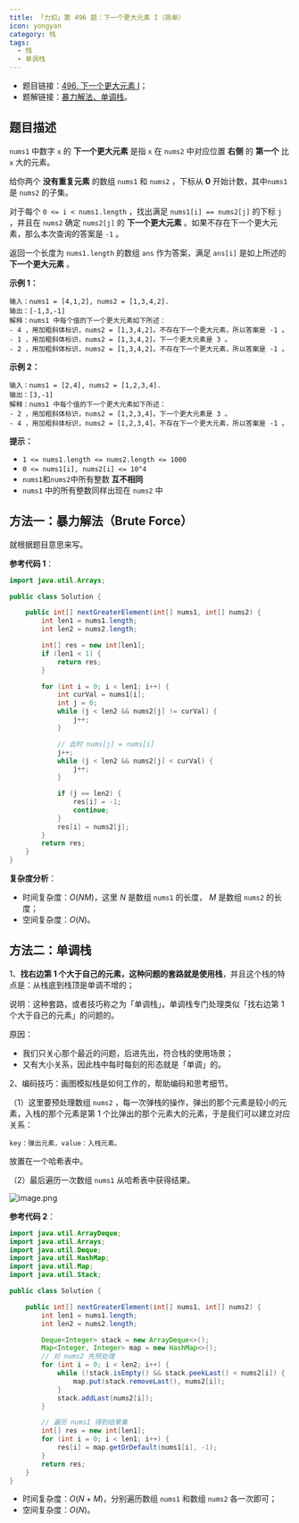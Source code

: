 ```yaml
---
title: 「力扣」第 496 题：下一个更大元素 I（简单）
icon: yongyan
category: 栈
tags:
  - 栈
  - 单调栈
---
```


- 题目链接：[496. 下一个更大元素 I](https://leetcode-cn.com/problems/next-greater-element-i/)；
- 题解链接：[暴力解法、单调栈](https://leetcode-cn.com/problems/next-greater-element-i/solution/bao-li-jie-fa-dan-diao-zhan-by-liweiwei1419-2/)。

## 题目描述

`nums1` 中数字 `x` 的 **下一个更大元素** 是指 `x` 在 `nums2` 中对应位置 **右侧** 的 **第一个** 比 `x` 大的元素。

给你两个 **没有重复元素** 的数组 `nums1` 和 `nums2` ，下标从 **0** 开始计数，其中`nums1` 是 `nums2` 的子集。

对于每个 `0 <= i < nums1.length` ，找出满足 `nums1[i] == nums2[j]` 的下标 `j` ，并且在 `nums2` 确定 `nums2[j]` 的 **下一个更大元素** 。如果不存在下一个更大元素，那么本次查询的答案是 `-1` 。

返回一个长度为 `nums1.length` 的数组 `ans` 作为答案，满足 `ans[i]` 是如上所述的 **下一个更大元素** 。

**示例 1：**

```
输入：nums1 = [4,1,2], nums2 = [1,3,4,2].
输出：[-1,3,-1]
解释：nums1 中每个值的下一个更大元素如下所述：
- 4 ，用加粗斜体标识，nums2 = [1,3,4,2]。不存在下一个更大元素，所以答案是 -1 。
- 1 ，用加粗斜体标识，nums2 = [1,3,4,2]。下一个更大元素是 3 。
- 2 ，用加粗斜体标识，nums2 = [1,3,4,2]。不存在下一个更大元素，所以答案是 -1 。
```

**示例 2：**

```
输入：nums1 = [2,4], nums2 = [1,2,3,4].
输出：[3,-1]
解释：nums1 中每个值的下一个更大元素如下所述：
- 2 ，用加粗斜体标识，nums2 = [1,2,3,4]。下一个更大元素是 3 。
- 4 ，用加粗斜体标识，nums2 = [1,2,3,4]。不存在下一个更大元素，所以答案是 -1 。
```

**提示：**

- `1 <= nums1.length <= nums2.length <= 1000`
- `0 <= nums1[i], nums2[i] <= 10^4`
- `nums1`和`nums2`中所有整数 **互不相同**
- `nums1` 中的所有整数同样出现在 `nums2` 中

## 方法一：暴力解法（Brute Force）

就根据题目意思来写。

**参考代码 1**：

```java
import java.util.Arrays;

public class Solution {

    public int[] nextGreaterElement(int[] nums1, int[] nums2) {
        int len1 = nums1.length;
        int len2 = nums2.length;

        int[] res = new int[len1];
        if (len1 < 1) {
            return res;
        }

        for (int i = 0; i < len1; i++) {
            int curVal = nums1[i];
            int j = 0;
            while (j < len2 && nums2[j] != curVal) {
                j++;
            }

            // 此时 nums[j] = nums[i]
            j++;
            while (j < len2 && nums2[j] < curVal) {
                j++;
            }

            if (j == len2) {
                res[i] = -1;
                continue;
            }
            res[i] = nums2[j];
        }
        return res;
    }
}
```

**复杂度分析**：

- 时间复杂度：$O(NM)$，这里 $N$ 是数组 `nums1` 的长度， $M$ 是数组 `nums2` 的长度；
- 空间复杂度：$O(N)$。

## 方法二：单调栈

1、**找右边第 1 个大于自己的元素，这种问题的套路就是使用栈**，并且这个栈的特点是：从栈底到栈顶是单调不增的；

说明：这种套路，或者技巧称之为「单调栈」。单调栈专门处理类似「找右边第 1 个大于自己的元素」的问题的。

原因：

- 我们只关心那个最近的问题，后进先出，符合栈的使用场景；
- 又有大小关系，因此栈中每时每刻的形态就是「单调」的。

2、编码技巧：画图模拟栈是如何工作的，帮助编码和思考细节。

（1）这里要预处理数组 `nums2` ，每一次弹栈的操作，弹出的那个元素是较小的元素，入栈的那个元素是第 1 个比弹出的那个元素大的元素，于是我们可以建立对应关系：

```shell
key：弹出元素，value：入栈元素。
```

放置在一个哈希表中。

（2）最后遍历一次数组 `nums1` 从哈希表中获得结果。

![image.png](https://pic.leetcode-cn.com/04f5011ec49c9791cb92165feefaa75bc0c9de03dad3cc76df465b4039da9c25-image.png)

**参考代码 2**：

```java
import java.util.ArrayDeque;
import java.util.Arrays;
import java.util.Deque;
import java.util.HashMap;
import java.util.Map;
import java.util.Stack;

public class Solution {

    public int[] nextGreaterElement(int[] nums1, int[] nums2) {
        int len1 = nums1.length;
        int len2 = nums2.length;

        Deque<Integer> stack = new ArrayDeque<>();
        Map<Integer, Integer> map = new HashMap<>();
        // 对 nums2 先预处理
        for (int i = 0; i < len2; i++) {
            while (!stack.isEmpty() && stack.peekLast() < nums2[i]) {
                map.put(stack.removeLast(), nums2[i]);
            }
            stack.addLast(nums2[i]);
        }

        // 遍历 nums1 得到结果集
        int[] res = new int[len1];
        for (int i = 0; i < len1; i++) {
            res[i] = map.getOrDefault(nums1[i], -1);
        }
        return res;
    }
}
```

- 时间复杂度：$O(N + M)$，分别遍历数组 `nums1` 和数组 `nums2` 各一次即可；
- 空间复杂度：$O(N)$。
